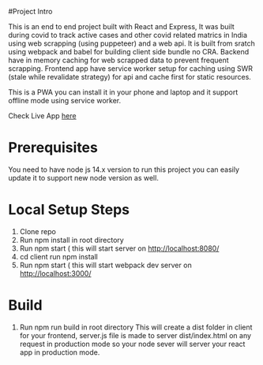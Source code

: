#Project Intro

This is an end to end project built with React and Express, It was built during covid to track active cases and other covid related matrics in India using web scrapping (using puppeteer) and a web api. It is built from sratch using webpack and babel for building client side bundle no CRA. 
Backend have in memory caching for web scrapped data to prevent frequent scrapping.
Frontend app have service worker setup for caching using SWR (stale while revalidate strategy) for api and cache first for static resources.

This is a PWA you can install it in your phone and laptop and it support offline mode using service worker.

Check Live App [here](https://covid-tracker-1sxa.onrender.com/)

# Prerequisites 
  You need to have node js 14.x version to run this project you can easily update it to support new node version as well.
  
# Local Setup Steps
  1. Clone repo
  2. Run npm install in root directory
  3. Run npm start ( this will start server on [http://localhost:8080/](http://localhost:8080/)
  3. cd client run npm install 
  4. Run npm start ( this will start webpack dev server on [http://localhost:3000/](http://localhost:3000/)

# Build 
  1. Run npm run build in root directory
     This will create a dist folder in client for your frontend, server.js file is made to server dist/index.html on any request in production mode so your node sever will server your react app in production mode. 
